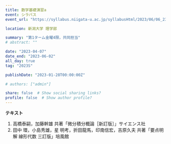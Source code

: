 ```yaml
---
title: 数学基礎演習a
event: シラバス
event_url: "https://syllabus.niigata-u.ac.jp/syllabusHtml/2023/06/06_231S0515_ja_JP.html"

location: 新潟大学 理学部

summary: "第1ターム金曜4限，共同担当"
# abstract: ""

date: "2023-04-07"
date_end: "2023-06-02"
all_day: true
tag: "2023S"

publishDate: "2023-01-28T00:00:00Z"

# authors: ["admin"]

share: false  # Show social sharing links?
profile: false  # Show author profile?
---
```

**テキスト**
1. 高橋泰嗣，加藤幹雄 共著「微分積分概論［新訂版］」サイエンス社
2. 田中 環，小島秀雄，星 明考，折田龍馬，印南信宏，吉原久夫 共著「要点明解 線形代数 三訂版」培風館
